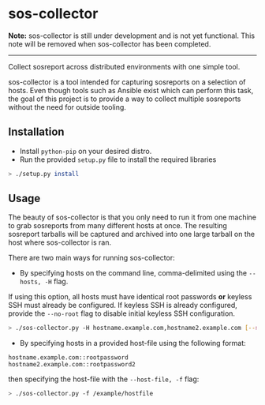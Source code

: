 # sos-collector

**Note:** sos-collector is still under development and is not yet functional.
This note will be removed when sos-collector has been completed.

---
Collect sosreport across distributed environments with one simple tool.

sos-collector is a tool intended for capturing sosreports on a selection of
hosts.  Even though tools such as Ansible exist which can perform this task,
the goal of this project is to provide a way to collect multiple sosreports
without the need for outside tooling.

## Installation

* Install `python-pip` on your desired distro.
* Run the provided `setup.py` file to install the required libraries

~~~bash
> ./setup.py install
~~~

## Usage

The beauty of sos-collector is that you only need to run it from one machine
to grab sosreports from many different hosts at once.  The resulting sosreport
tarballs will be captured and archived into one large tarball on the host
where sos-collector is ran.

There are two main ways for running sos-collector:

* By specifying hosts on the command line, comma-delimited using the `--hosts, -H` flag.

If using this option, all hosts must have identical root passwords **or**
keyless SSH must already be configured.  If keyless SSH is already configured,
provide the `--no-root` flag to disable initial keyless SSH configuration.

~~~bash
> ./sos-collector.py -H hostname.example.com,hostname2.example.com [--no-root]
~~~

* By specifying hosts in a provided host-file using the following format:

~~~plain
hostname.example.com::rootpassword
hostname2.example.com::rootpassword2
~~~

then specifying the host-file with the `--host-file, -f` flag:

~~~bash
> ./sos-collector.py -f /example/hostfile
~~~
